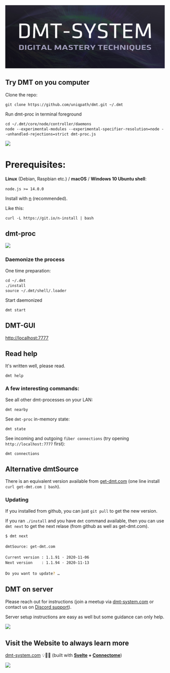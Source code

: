 <img src="help/img/dmt_banner.jpg">

## Try DMT on you computer

Clone the repo:
```
git clone https://github.com/uniqpath/dmt.git ~/.dmt
```

Run dmt-proc in terminal foreground
```
cd ~/.dmt/core/node/controller/daemons
node --experimental-modules --experimental-specifier-resolution=node --unhandled-rejections=strict dmt-proc.js
```

<img src="https://github.com/uniqpath/info/blob/master/assets/img/dmt-run.png?raw=true">

# Prerequisites:

**Linux** (Debian, Raspbian etc.) / **macOS** / **Windows 10 Ubuntu shell**:

`node.js >= 14.0.0`

Install with [n](https://github.com/tj/n) (recommended).

Like this:

```
curl -L https://git.io/n-install | bash
```

## dmt-proc

<img src="https://github.com/uniqpath/info/blob/master/assets/img/dmt-proc.jpg?raw=true">

### Daemonize the process

One time preparation:
```
cd ~/.dmt
./install
source ~/.dmt/shell/.loader
```

Start daemonized
```
dmt start
```

## DMT-GUI

[http://localhost:7777](http://localhost:7777)

## Read help

It's written well, please read.

```
dmt help
```

### A few interesting commands:

See all other dmt-processes on your LAN:
```
dmt nearby
```


See `dmt-proc` in-memory state:
```
dmt state
```

See incoming and outgoing `fiber connections` (try opening `http://localhost:7777` first):
```
dmt connections
```

## Alternative dmtSource

There is an equivalent version available from [get-dmt.com](http://get-dmt.com) (one line install `curl get-dmt.com | bash`).

### Updating

If you installed from github, you can just `git pull` to get the new version.

If you ran `./install` and you have `dmt` command available, then you can use `dmt next` to get the next relase (from github as well as get-dmt.com).

```bash
$ dmt next

dmtSource: get-dmt.com

Current version : 1.1.91 · 2020-11-06
Next version    : 1.1.94 · 2020-11-13

Do you want to update? …
```

## DMT on server

Please reach out for instructions (join a meetup via [dmt-system.com](https://dmt-system.com) or contact us on [Discord support](https://discord.gg/XvJzmtF)).

Server setup instructions are easy as well but some guidance can only help.

<img src="https://github.com/uniqpath/info/blob/master/assets/img/next_meetup.png?raw=true">

## Visit the Website to always learn more

[dmt-system.com](https://dmt-system.com) 💡🚀🎸 (built with **[Svelte](https://svelte.dev) + [Connectome](https://github.com/uniqpath/connectome)**)

<img src="https://github.com/uniqpath/info/blob/master/assets/img/dmt_research_space.jpg?raw=true">
